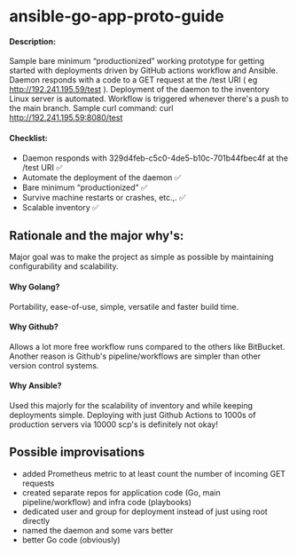 # ansible-go-app-proto-guide

#### Description:

Sample bare minimum “productionized” working prototype for getting started with deployments driven by GitHub actions workflow and Ansible. Daemon responds with a code to a GET request at the /test URI ( eg http://192.241.195.59/test ). Deployment of the daemon to the inventory Linux server is automated. Workflow is triggered whenever there's a push to the main branch.
Sample curl command: curl http://192.241.195.59:8080/test

#### Checklist: 
- Daemon responds with 329d4feb-c5c0-4de5-b10c-701b44fbec4f at the /test URI ✅
- Automate the deployment of the daemon ✅
- Bare minimum “productionized” ✅
- Survive machine restarts or crashes, etc.,. ✅
- Scalable inventory ✅

## Rationale and the major why's:

Major goal was to make the project as simple as possible by maintaining configurability and scalability.

#### Why Golang?
Portability, ease-of-use, simple, versatile and faster build time. 

#### Why Github?
Allows a lot more free workflow runs compared to the others like BitBucket. Another reason is Github's pipeline/workflows are simpler than other version control systems.

#### Why Ansible?
Used this majorly for the scalability of inventory and while keeping deployments simple. Deploying with just Github Actions to 1000s of production servers via 10000 scp's is definitely not okay!

## Possible improvisations
- added Prometheus metric to at least count the number of incoming GET requests
- created separate repos for application code (Go, main pipeline/workflow) and infra code (playbooks)
- dedicated user and group for deployment instead of just using root directly
- named the daemon and some vars better
- better Go code (obviously)

